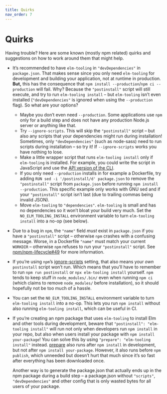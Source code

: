 ```yaml
---
title: Quirks
nav_order: 7
---
```


# Quirks

Having trouble? Here are some known (mostly npm related) quirks and suggestions on how to work around them that might help.

- It’s recommended to have `elm-tooling` in `"devDependencies"` in `package.json`. That makes sense since you only need `elm-tooling` for development and building your application, not at runtime in production. **But,** this has the consequence that `npm install --production`/`npm ci --production` will fail. Why? Because the `"postinstall"` script will still execute, and try to run `elm-tooling install` – but `elm-tooling` isn’t even installed (`"devDependencies"` is ignored when using the `--production` flag). So what are your options?

  - Maybe you don’t even need `--production`. Some applications use `npm` only for a build step and does not have any production Node.js server or anything like that.
  - Try `--ignore-scripts`. This will skip the `"postinstall"` script – but also any scripts that your dependencies might run during installation! Sometimes, only `"devDependencies"` (such as node-sass) need to run scripts during installation – so try it! If `--ignore-scripts` works you have nothing to lose.
  - Make a little wrapper script that runs `elm-tooling install` only if `elm-tooling` is installed. For example, you could write the script in JavaScript and use the [API version of the CLI](../api#elmtoolingcli).
  - If you only need `--production` installs in for example a Dockerfile, try adding `RUN sed -i '/postinstall/d' package.json` to remove the `"postinstall"` script from `package.json` before running `npm install --production`. This specific example only works with GNU sed and if your `"postinstall"` script isn’t last (due to trailing commas being invalid JSON).
  - Move `elm-tooling` to `"dependencies"`. `elm-tooling` is small and has no dependencies so it won’t bloat your build very much. Set the `NO_ELM_TOOLING_INSTALL` environment variable to turn `elm-tooling install` into a no-op (see below).

- Due to a bug in `npm`, the `"name"` field _must_ exist in `package.json` if you have a `"postinstall"` script – otherwise `npm` crashes with a confusing message. Worse, in a Dockerfile `"name"` must match your current `WORKDIR` – otherwise `npm` refuses to run your `"postinstall"` script. See [npm/npm-lifecycle#49](https://github.com/npm/npm-lifecycle/issues/49) for more information.

- If you’re using `npm`’s [ignore-scripts](https://docs.npmjs.com/using-npm/config#ignore-scripts) setting, that also means your _own_ `postinstall` script won’t run. Which means that you’ll have to remember to run `npm run postinstall` or `npx elm-tooling install` yourself. `npm` tends to keep stuff in `node_modules/.bin/` even when running `npm ci` (which claims to remove `node_modules/` before installation), so it should hopefully not be too much of a hassle.

- You can set the `NO_ELM_TOOLING_INSTALL` environment variable to turn `elm-tooling install` into a no-op. This lets you run `npm install` without also running `elm-tooling install`, which can be useful in CI.

- If you’re creating an npm package that uses `elm-tooling` to install Elm and other tools during development, beware that `"postinstall": "elm-tooling install"` will run not only when developers run `npm install` in your repo, but also when users install your package with `npm install your-package`! You can solve this by using `"prepare": "elm-tooling install"` instead. [prepare](https://docs.npmjs.com/misc/scripts) also runs after `npm install` in development, but not after `npm install your-package`. However, it also runs before `npm publish`, which unneeded but doesn’t hurt that much since it’s so fast after everything has been downloaded once.

  Another way is to generate the package.json that actually ends up in the npm package during a build step – a package.json without `"scripts"`, `"devDependencies"` and other config that is only wasted bytes for all users of your package.
